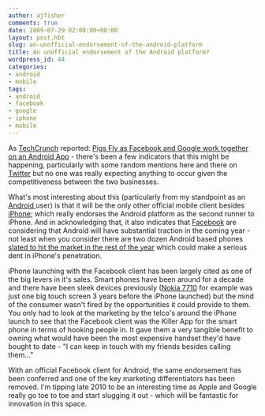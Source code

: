 ```yaml
---
author: ajfisher
comments: true
date: 2009-07-29 02:08:00+00:00
layout: post.hbt
slug: an-unofficial-endorsement-of-the-android-platform
title: An unofficial endorsement of the Android platform?
wordpress_id: 44
categories:
- android
- mobile
tags:
- android
- facebook
- google
- iphone
- mobile
---
```


As [TechCrunch](http://www.techcrunch.com/) reported: [Pigs Fly as Facebook and Google work together on an Android  App](http://www.techcrunch.com/2009/07/28/pigs-fly-as-facebook-and-google-work-together-on-an-android-app/) - there's been a few indicators that this might be  happening, particularly with some random mentions here and there on [Twitter](http://search.twitter.com/search?max_id=2901309107&page=15&q=android+facebook) but no one was really expecting anything to occur given the competitiveness between the two businesses.

What's most interesting about this (particularly from my standpoint as an [Android ](http://www.android.com/)user) is  that it will be the only other official mobile client besides [iPhone](http://www.iphone.com/); which  really endorses the Android platform as the second runner to iPhone. And in  acknowledging that, it also indicates that [Facebook](http://www.facebook.com/) are considering that Android will have substantial traction in the coming year - not least when you consider there are two dozen Android based phones [slated to hit the market in the rest of  the year](http://www.google.com.au/search?q=new+android+phones+2009&ie=utf-8&oe=utf-8&aq=t&rls=org.mozilla:en-US:official&client=firefox-a) which could make a serious dent in iPhone's penetration.

iPhone  launching with the Facebook client has been largely cited as one of the big  levers in it's sales. Smart phones have been around for a decade and there  have been sleek devices previously ([Nokia 7710](http://en.wikipedia.org/wiki/Nokia_7710) for example was just one big  touch screen 3 years before the iPhone launched) but the mind of the consumer  wasn't fired by the opportunities it could provide to them. You only had to look  at the marketing by the telco's around the iPhone launch to see that the  Facebook client was the Killer App for the smart phone in terms of hooking people  in. It gave them a very tangible benefit to owning what would have been the most  expensive handset they'd have bought to date - "I can keep in touch with my  friends besides calling them..."

With an official Facebook client for Android, the same endorsement has been conferred and one  of the key marketing differentiators has been removed. I'm tipping late 2010 to  be an interesting time as Apple and Google really go toe to toe and start  slugging it out - which will be fantastic for innovation in this  space.
